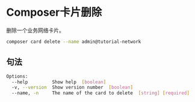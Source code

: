 # Composer卡片删除

删除一个业务网络卡片。
```bash
composer card delete --name admin@tutorial-network
```

## 句法
```bash
Options:
  --help         Show help  [boolean]
  -v, --version  Show version number  [boolean]
  --name, -n     The name of the card to delete  [string] [required]
```
